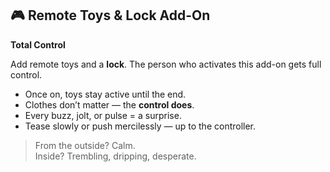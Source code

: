 ## 🎮 Remote Toys & Lock Add-On
**Total Control**

Add remote toys and a **lock**. The person who activates this add-on gets full control.

- Once on, toys stay active until the end.
- Clothes don’t matter — the **control does**.
- Every buzz, jolt, or pulse = a surprise.
- Tease slowly or push mercilessly — up to the controller.

> From the outside? Calm.  
> Inside? Trembling, dripping, desperate.